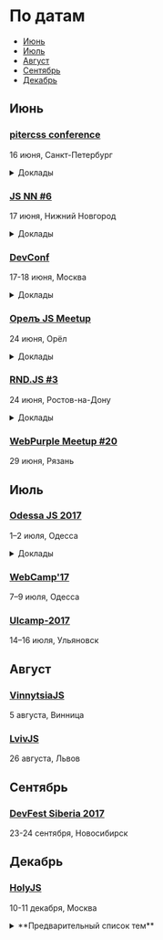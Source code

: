 # По датам

- [Июнь](#Июнь)
- [Июль](#Июль)
- [Август](#Август)
- [Сентябрь](#Сентябрь)
- [Декабрь](#Декабрь)

## Июнь

### [pitercss conference](https://pitercss.com/)

16 июня, Санкт-Петербург

<details>
  <summary>Доклады</summary>

- «Designing Data-Driven Products. Controlled Chaos and Evolution», Anton Shein (Yandex)
- «Paint the Web with CSS. On Creating Art with Code», Eva Lettner (ChillBill)
- «Creating Magic With Houdini», Patrick Kettner (Microsoft)
- «Is CSS-in-JS Really That Bad Idea?», Andrey Okonetchnikov
- «Chinese Typography on the Web», Hui Jing Chen (Wismut Labs)
- «Breaking the Norm with Creative CSS», Agnieszka Naplocha (Adobe)
- «Accessible UX», Manuel Matuzovic
- «Designing Declarative APIs», Ilya Birman (Bureau Gorbunov)
</details>

### [JS NN #6](https://www.it52.info/events/2017-06-17-js-nn-6-603059bf-c448-472e-b689-381684f8b4dd)

17 июня, Нижний Новгород

<details>
  <summary>Доклады</summary>

  - «Фронтенд для миллионов», Анастасия Горячева (avito.ru)
  - «Unit тесты в NodeJS», Кирилл Новиков
  - «Секретный доклад не про Vue.js», Макаров Андрей
  - «Генераторы в javascript», Михаил Ангелов
  - «React + Redux: Data flow management», Андрей Синицын
</details>

### [DevConf](https://devconf.ru/ru)

17-18 июня, Москва

<details>
  <summary>Доклады</summary>

  - «Гибкая расширяемая архитектура компонентов или как правильно приготовить React и БЭМ», Виталий Грин
  - «Возвращаем фронтенд на сервер с Korolev», Алексей Фомкин
  - «Angular 4: конфигурируем до неузнаваемости», Алексей Охрименко
  - «React Native - Learn once, write anywhere», Дмитрий Пацура
  - «Выбор JS-фреймоврка для крупного проекта», Сергей Аверин
  - «ReactVR: как пообщаться голосом в виртуальном пространстве», Григорий Петров
  - «Цена пропущенного фрейма», Дмитрий Шуранов
  - «Lua-in-Moscow: Быстрое прототипирование функциональных макетов UI на Lua и Mermaid.js», Александр Гладыш
  - «Lua-in-Moscow: Вжух - и написал кроссплатформенную игру», Sergey Lerg
  - «Lua-in-Moscow: Архитектура бэкенда нагруженной игры на C++ и Lua», Андрей Трифанов
  - «Lua-in-Moscow: Как и зачем LuaJIT нарушает DRY?», Антон Солдатов
</details>

### [Орелъ JS Meetup](http://oreljs.ru/)

24 июня, Орёл

<details>
  <summary>Доклады</summary>

  - «Как стать фронтендером в Орле», Александр Мотин (Braind)
  - «Angular 4 не так уж и плох, а если задуматься то и просто хорош», Алексей Охрименко (IPONWEB)
  - «Настройка среды разработки с использованием TypeScript, ES6-модулей и VisualStudio на основе SystemJS», Павел Богатырёв (Docsvision)
  - «DraftJS: Компонентный подход в визуальных редакторах», Александр Федотов
  - «Фронтенд для миллионов», Анастасия Горячева (Avito)

</details>

### [RND.JS #3](https://it61.info/events/2017-06-24-rnd-js-3-170)

24 июня, Ростов-на-Дону

<details>
  <summary>Доклады</summary>

  - «Управляемые каскады в React-компонентах», Кирилл Агалаков (DevExperts)
  - «TDD with React/Redux»,  Глеб Паньшин (Точка Кипения)
  - «Styled-components в react. Стили, css modules, css-in-js и styled-components», Тигран Тумасов (These Guys)
  - «Определение устройства и его производительности в мобильном вебе», Денис Ильин (Songsterr)
  - «А у вас в фреймворке веб апи убежало», Виктор Суздалев (CodeHipsters) 

</details>

### [WebPurple Meetup #20](https://webpurple.timepad.ru/event/510796/)

29 июня, Рязань

<!-- 
 -->
## Июль

### [Odessa JS 2017](https://odessajs.org/)

1–2 июля, Одесса

<details>
  <summary>Доклады</summary>

  - «Progressive Web Apps или как сделать веб-приложение ближе к нативному», Тимофей Лавренюк
  - «Троянская война: SinonJS», Александра Калинина
  - «Component-Driven Development», Кожухаренко Николай
  - «Понимание Vim», Бойко Виктор
  - «Dart... жив?», Гусев Евгений
  - «Use cases of Node.js Streams», Andrii Shumada
  - «Как правильно думать», Oleksiy Pletnov
  - «Reactive State Management with Focal», Григорий Шехет
</details>

### [WebCamp'17](http://webcamp.in.ua)

7–9 июля, Одесса

### [Ulcamp-2017](https://2017.ulcamp.ru/)

14–16 июля, Ульяновск

<!-- 
 -->
## Август

### [VinnytsiaJS](http://vinnytsiajs.org/)

5 августа, Винница

### [LvivJS](http://www.lvivjs.org.ua/)

26 августа, Львов

## Сентябрь

### [DevFest Siberia 2017](http://it-events.com/events/9055)

23-24 сентября, Новосибирск

<!-- 
 -->
## Декабрь

### [HolyJS](https://holyjs-moscow.ru/)

10-11 декабря, Москва

<details>
  <summary>**Предварительный список тем**</summary>
  - Архитектура современных JS-приложений
  - Node.js: best practices, performance, memory management
  - JS и спецификация ECMAScript
  - Практика применения ES6 и ES7
  - Оптимизация JS-приложений
  - Функциональное программирование на JS
  - Kлиент-серверная синхронизация
  - Тестирование приложений
  - Работа с графикой (WebGL, D3.js и т.п.)
  - Web API (Bluetooth, Network API, IndexedDB, Web Notifications и т.п.)
  - WebAssembly
  - JS engines
  - JS на устройствах
  - Progressive Web Apps
  - Desktop apps (Electron и т.п.)
  - Babel
  - Web developer workflow

</details>
